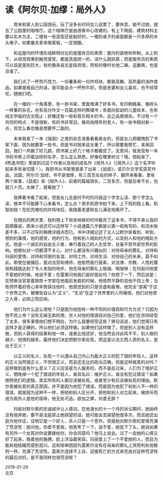 # 读《阿尔贝·加缪：局外人》
　　周末和家人到公园游玩，玩了没多长时间女儿说累了，要休息，拗不过她，就去了公园里的咖啡厅。这个咖啡厅是由游客中心改建的，有上下两层，建筑材料主要以实木为主，二楼有一些造型还是挺好的，一楼的桌子的桌面都是一尺多厚的木头墩子，如果屠夫拿来做案板，一定很酷。

　　和这屋内的环境形成鲜明对比的是服务员的素质：屋内的装修和布制，从上到下、从视觉效果到触觉感受，都是高度统一的，没什么跳跃感；但是服务员的素质可以说是差别巨大，有的像来自五星级宾馆，而有的像村长他二姨，这酸爽，也是没谁了。

　　我们点了一杯热巧克力，一份薯条和一份炸鸡块，都是高糖、高热量的油炸食品，如果是我自己的话，我可能会点一杯热牛奶，但是老婆和女儿喜欢，也不经常吃，随她们吧。

　　在一楼的一个角落里，有一排书架，里面堆满了好多书，有印刷精美、像砖头一样重的杂志，也有高分作文一百篇这样的教辅书；有面向低幼的儿童绘本，也有纯文字版的古文观止；好像还有一些和音乐相关的书，总之品类很杂。不过有一个共同的特点：不是很新，有的书非常旧，像风烛残年的老人，有一些书相对新一点，但怎么看也像是想要怀二胎的。

　　本来我拿了一本《瑞丽》之类的杂志准备看看美女的，但是女儿把握拽到了书架下面，因为她要拿一些书，但是书对她来说太重了，所以需要我帮忙，来来回回，我们一共搬了好几趟，把书架上好几个格子都搬空了。无意间，我发现有一本书的书脊上印着加缪的名字，怎么这么熟悉，好像在哪里听过？哦，想起来了，《熊逸书院》里提到过这个作者以及他的成名作《局外人》（《局外人》这个名字听起来多有亲切感！）。我把书从书架里面拿了出来：《鼠疫》，诺贝尔文学奖获奖作品，法国，阿尔贝·加缪。书不是很厚，有三百页左右的样子，翻开来看看，里有两个故事，《鼠疫》和《局外人》，前者的篇幅很长，二百多页，但是后者不长，也就几十页。太棒了，就看她了！

　　我捧着书看了起来，但是女儿总是时不时的问我这个字怎么读、那个字怎么读，根本不可能静下心来看书，怎么办？用手机把书拍下来，上下班的路上看。机智如我！在吃完难吃的炸鸡块后，我随着老婆和女儿满足地离开了。

　　在随后的两天里，我利用上下班坐地铁的时间看完了这本书，不得不承认我的孤陋寡闻，原来小说还可以这样写？小说通篇几乎都是以第一视角写的，和流水账差不多，只不过写的稍微详细点而已。书中详细记述了主人公默尔索看到、听到、想到的事情，他的感受，他的行为，他和别人相处的方式，以及别人和他的相处方式。他是一个诚实的自由主义者，奉行着自己的人生哲学，丝毫不受外部世界的影响。他貌似对一切都漠不关心、对什么都没有兴趣似的：对待母亲的葬礼、对待和玛丽的爱情、对待和邻居的友谊、对待工作、对待生活、对待自己的未来，莫不如此。即使在被捕后，面对法官和律师，他依然我行我素，对法律、宗教、人性的蔑视和践踏达到了令人发指的地步。他在母亲的葬礼上吸烟、喝咖啡；在玛丽问他爱不爱她的时候，他说不爱；在雷蒙问他我们是好朋友吗？他想了一下，然后说是；在预审法官拿着银质十字架在他面前发疯的时候，他依然平静的说他不信上帝；当牧师怀着好奇心来牢房探访他时，他感觉到的只是空虚和疲倦。他完全“游离”于这个世界之外，被哪些自认为“正义”、“生活”在这个世界里的人所痛恨，他们对他恨之入骨，必除之而后快。

　　他们为什么这么恨他？只是因为他抱有一种不同的价值观和行为方式？只因为他不信上帝？没有无缘无故的恨，世人对他的恨源自对自己的爱，他们在世间经受了太多，很多事情他们想不明白，为什么我要经受这些？换句话说，他们觉得只有这样才是正确的，所以他们必须这样做。如果他们这样做了，但是别人没有这样做，但别人获得的结果和他一样，或者比他还好，他当然会对此鸣不平，别人做的越少，他恨的越多。最终他们决定把默尔索处死，而这是以法兰西人民的名义，是出于正义！

　　以正义的名义，处死一个以遵从自己内心为最大正义的犯了错的年轻人，这样的正义当然很正义，不但很正义，而且还无比的政治正确，但是这样做真的对吗？这样做到底有什么意义？正义应该是为人服务的，而不是反过来，人们为了维护正义，牺牲掉一个犯了错误的年轻人，美其名曰：维护正义。谁没有犯过错误？如果按照他们的逻辑，其实所有的人都应该被处死，或者至少有应该被处死的理由。默尔索被处死的真正原因，并不是因为他犯了错误，而是因为他犯了和别人不一样的错误，就是因为这种不一样，把他和别人区分开，把他和别人对立起来，被排斥而成为局外人是他的宿命，他无处可逃。欲加之罪，何患无辞？

　　玛丽对默尔索的忠诚或许让人感动，在他漫长的十一个月的诉讼期间，她始终没有抛弃她，要不是法庭禁止她探望的话，她可能会去探望他很多次，而且她还出庭为他作证，证明它是一个好人，杀人只是一个意外。但是她对默尔索的爱情充满了荒谬性：她问他，你爱不爱我，他思考了一下，说不爱，她低下了头，她说如果有另外一个女孩对你说要嫁给你，你会同意吗？他马上说会。过了一会她的心情又好了起来，挽着他的胳膊，脸上洋溢着笑容。玛丽爱上了一个不爱她的人，而且为能和他结婚而感到高兴。这和陪审团因为莫索尔没有在母亲的葬礼上哭而判处他极刑一样，充满了荒谬性。莫索尔选择不上诉、迎接死亡的方式来完成对这种荒谬性的最后对抗，是不是同样也很荒谬呢？

2019-01-29  
北京
